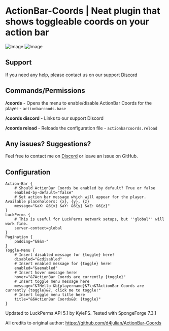 # ActionBar-Coords | Neat plugin that shows toggleable coords on your action bar
![Image](https://i.gyazo.com/9bbfed1286f8f5eb3f37e49bf3bcb00a.png)
![Image](https://cdn.discordapp.com/attachments/558511258857635841/561452369683021834/97a965d6fa057f440dab8ab487342e0c.png)

## Support
If you need any help, please contact us on our support [Discord](https://discord.gg/mGgfyaS)

## Commands/Permissions
**/coords** - Opens the menu to enable/disable ActionBar Coords for the player - `actionbarcoods.base`

**/coords discord** - Links to our support Discord 

**/coords reload** - Reloads the configuration file - `actionbarcoords.reload`

## Any issues? Suggestions?
Feel free to contact me on [Discord](https://discord.gg/mGgfyaS) or leave an issue on GitHub.

## Configuration
```
Action-Bar {
    # Should ActionBar Coords be enabled by default? True or false
    enabled-by-default="false"
    # Set action bar message which will appear for the player. Available placeholders: {x}, {y}, {z}
    message="&aX: &6{x} &aY: &6{y} &aZ: &6{z}"
}
LuckPerms {
    # This is useful for LuckPerms network setups, but ''global'' will work fine.
    server-context=global
}
Pagination {
    padding="&8&m-"
}
Toggle-Menu {
    # Insert disabled message for {toggle} here!
    disabled="&cdisabled"
    # Insert enabled message for {toggle} here!
    enabled="&aenabled"
    # Insert hover message here!
    hover="&7ActionBar Coords are currently {toggle}"
    # Insert toggle menu message here
    message="&7Hello &b{playername}&7\n&7ActionBar Coords are currently {toggle}&7, click me to toggle!"
    # Insert toggle menu title here
    title="&6ActionBar Coords&8: {toggle}"
}
```

Updated to LuckPerms API 5.1 by KyleFS.
Tested with SpongeForge 7.3.1

All credits to original author: https://github.com/d4julian/ActionBar-Coords
